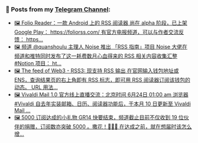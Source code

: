 ### 📰 Posts from my [Telegram Channel](https://t.me/s/aboutrss):
<!-- BLOG-POST-LIST:START -->
- [🖼 Folio Reader：一款 Android 上的 RSS 阅读器 尚在 alpha 阶段，已上架 Google Play： https://foliorss.com/ 有官方电报频道，可以与作者交流反馈： https...](https://t.me/aboutrss/1225)
- [🖼 频道 @quanshoulu 主理人 Noise 推出 「RSS 指南」项目 Noise 大佬在频道和推特同时发布了这一耗费数月心血得来的 RSS 相关内容收集汇整 #Notion 项目： ht...](https://t.me/aboutrss/1224)
- [🖼 The feed of Web3 - RSS3: 现支持 RSS 输出 在官网输入钱包地址或 ENS，查询结果页的右上角即有 RSS 标志，即可用 RSS 阅读器订阅该钱包的动态。 URL 用法...](https://t.me/aboutrss/1223)
- [🖼 Vivaldi Mail 1.0 官方线上直播交流：北京时间 6月24日 01:00 am 浏览器 #Vivaldi 自去年实装邮箱、日历、阅读器功能后，于本月 10 日更新至 Vivaldi Mail ...](https://t.me/aboutrss/1222)
- [🖼 5000 订阅达成的小礼物 GR14 快要结束，频道截止目前不仅收到 19 位伙伴的捐赠，订阅数亦突破 5000 。撒花！🎊🎊🎊 在达成之前，就在想届时该怎么增...](https://t.me/aboutrss/1221)
<!-- BLOG-POST-LIST:END -->

<!--
**AboutRSS/AboutRSS** is a ✨ _special_ ✨ repository because its `README.md` (this file) appears on your GitHub profile.

Here are some ideas to get you started:

- 🔭 I’m currently working on ...
- 🌱 I’m currently learning ...
- 👯 I’m looking to collaborate on ...
- 🤔 I’m looking for help with ...
- 💬 Ask me about ...
- 📫 How to reach me: ...
- 😄 Pronouns: ...
- ⚡ Fun fact: ...
-->
